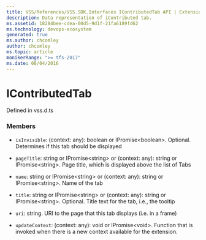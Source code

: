 ```yaml
---
title: VSS/References/VSS.SDK.Interfaces IContributedTab API | Extensions for Azure DevOps Services
description: Data representation of iContributed tab.
ms.assetid: 18284bee-cdea-00d5-9d1f-21fa6189fd62
ms.technology: devops-ecosystem
generated: true
ms.author: chcomley
author: chcomley
ms.topic: article
monikerRange: ">= tfs-2017"
ms.date: 08/04/2016
---
```


# IContributedTab

Defined in vss.d.ts

### Members

- `isInvisible`: (context: any): boolean or IPromise&lt;boolean&gt;. Optional. Determines if this tab should be displayed

- `pageTitle`: string or IPromise&lt;string&gt; or (context: any): string or IPromise&lt;string&gt;. Page title, which is displayed above the list of Tabs

- `name`: string or IPromise&lt;string&gt; or (context: any): string or IPromise&lt;string&gt;. Name of the tab

- `title`: string or IPromise&lt;string&gt; or (context: any): string or IPromise&lt;string&gt;. Optional. Title text for the tab, i.e., the tooltip

- `uri`: string. URI to the page that this tab displays (i.e. in a frame)

- `updateContext`: (context: any): void or IPromise&lt;void&gt;. Function that is invoked when there is a new context available for the extension.
